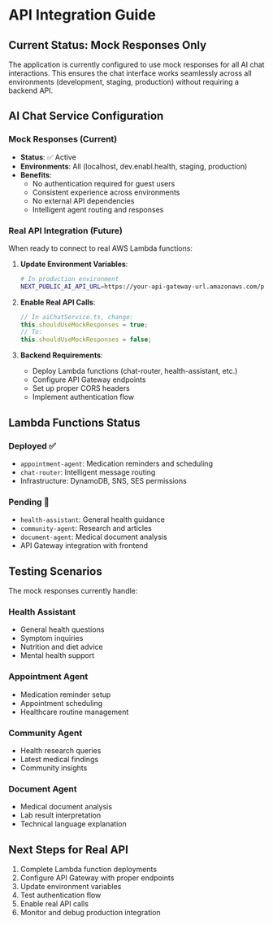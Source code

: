 # API Integration Guide

## Current Status: Mock Responses Only

The application is currently configured to use mock responses for all AI chat interactions. This ensures the chat interface works seamlessly across all environments (development, staging, production) without requiring a backend API.

## AI Chat Service Configuration

### Mock Responses (Current)
- **Status**: ✅ Active
- **Environments**: All (localhost, dev.enabl.health, staging, production)
- **Benefits**: 
  - No authentication required for guest users
  - Consistent experience across environments
  - No external API dependencies
  - Intelligent agent routing and responses

### Real API Integration (Future)

When ready to connect to real AWS Lambda functions:

1. **Update Environment Variables**:
   ```bash
   # In production environment
   NEXT_PUBLIC_AI_API_URL=https://your-api-gateway-url.amazonaws.com/prod
   ```

2. **Enable Real API Calls**:
   ```typescript
   // In aiChatService.ts, change:
   this.shouldUseMockResponses = true;
   // To:
   this.shouldUseMockResponses = false;
   ```

3. **Backend Requirements**:
   - Deploy Lambda functions (chat-router, health-assistant, etc.)
   - Configure API Gateway endpoints
   - Set up proper CORS headers
   - Implement authentication flow

## Lambda Functions Status

### Deployed ✅
- `appointment-agent`: Medication reminders and scheduling
- `chat-router`: Intelligent message routing
- Infrastructure: DynamoDB, SNS, SES permissions

### Pending 🚧
- `health-assistant`: General health guidance
- `community-agent`: Research and articles
- `document-agent`: Medical document analysis
- API Gateway integration with frontend

## Testing Scenarios

The mock responses currently handle:

### Health Assistant
- General health questions
- Symptom inquiries
- Nutrition and diet advice
- Mental health support

### Appointment Agent
- Medication reminder setup
- Appointment scheduling
- Healthcare routine management

### Community Agent
- Health research queries
- Latest medical findings
- Community insights

### Document Agent
- Medical document analysis
- Lab result interpretation
- Technical language explanation

## Next Steps for Real API

1. Complete Lambda function deployments
2. Configure API Gateway with proper endpoints
3. Update environment variables
4. Test authentication flow
5. Enable real API calls
6. Monitor and debug production integration

